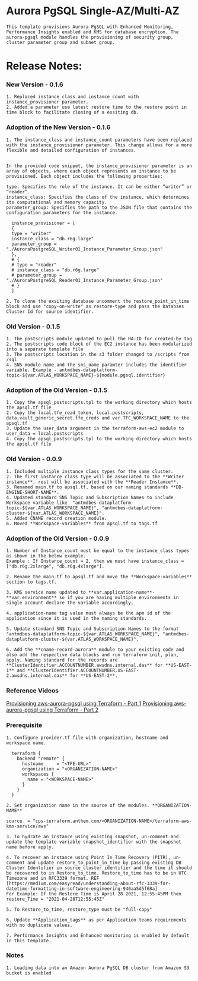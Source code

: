 # Aurora PgSQL Single-AZ/Multi-AZ

    This template provisions Aurora PgSQL with Enhanced Monitoring, Performance Insights enabled and KMS for database encryption. The aurora-pgsql module handles the provisioning of security group, cluster parameter group and subnet group.

# Release Notes: #
### New Version - 0.1.6 ###
    1. Replaced instance_class and instance_count with instance_provisioner parameter.
    2. Added a parameter use latest restore time to the restore point in time block to facilitate cloning of a exsiting db. 
### Adoption of the New Version - 0.1.6 ###
    1. The instance_class and instance_count parameters have been replaced with the instance_provisioner parameter. This change allows for a more flexible and detailed configuration of instances.


    In the provided code snippet, the instance_provisioner parameter is an array of objects, where each object represents an instance to be provisioned. Each object includes the following properties:

    type: Specifies the role of the instance. It can be either “writer” or “reader”.
    instance_class: Specifies the class of the instance, which determines its computational and memory capacity.
    parameter_group: Specifies the path to the JSON file that contains the configuration parameters for the instance.

      instance_provisioner = [
      {
      type = "writer"
      instance_class = "db.r6g.large"
      parameter_group = "./AuroraPostgreSQL_Writer01_Instance_Parameter_Group.json"
      },
      # {
      # type = "reader"
      # instance_class = "db.r6g.large"
      # parameter_group = "./AuroraPostgreSQL_Reader01_Instance_Parameter_Group.json"
      # }
      ]

    2. To clone the exsiting database uncomment the restore_point_in_time block and use "copy-on-write" as restore-type and pass the Databses Cluster Id for source identifier.
### Old Version - 0.1.5 ###
    1. The postscripts module updated to pull the HA-ID for created-by tag
    2. The postscripts code block of the EC2 instance has been modularized into a separate template file
    3. The postscripts location in the s3 folder changed to /scripts from /sql
    4. SNS module name and the sns_name paramter includes the identifier variable. Example - antmdbes-dataplatform-topic-${var.ATLAS_WORKSPACE_NAME}-${module.pgsql.identifier} 
### Adoption of the Old Version - 0.1.5 ###
    1. Copy the apsql_postscripts.tpl to the working directory which hosts the apsql.tf file
    2. Copy the local.tfe_read_token, local.postscripts, data.vault_generic_secret.tfe_creds and var.TFC_WORKSPACE_NAME to the apsql.tf
    3. Update the user_data argument in the terraform-aws-ec2 module to user_data = local.postscripts
    4. Copy the apsql_postscripts.tpl to the working directory which hosts the apsql.tf file
### Old Version - 0.0.9 ###
    1. Included multiple instance class types for the same cluster.
    2. The first instance class type will be associated to the **Writer instance**, rest will be associated with the **Reader Instance**.
    3. Renamed main.tf to apsql.tf, based on our naming standards **DB-ENGINE-SHORT-NAME**.
    4. Updated standard SNS Topic and Subscription Names to include Workspace variable like  "antmdbes-dataplatform-topic-${var.ATLAS_WORKSPACE_NAME}", "antmdbes-dataplatform-cluster-${var.ATLAS_WORKSPACE_NAME}".
    5. Added CNAME record creation module.
    6. Moved **Workspace-variables** from apsql.tf to tags.tf
### Adoption of the Old Version - 0.0.9 ###
    1. Number of Instance_count must be equal to the instance_class types as shown in the below example.
    Example : If Instance_count = 2, then we must have instance_class = ["db.r6g.2xlarge", "db.r6g.4xlarge"].

    2. Rename the main.tf to apsql.tf and move the **Workspace-variables** section to tags.tf.

    3. KMS service name updated to **var.application-name**-**var.environment** so if you are having multiple environments in single account declare the variable accordingly.

    4. application-name tag value must always be the apm id of the application since it is used in the naming standards.

    5. Update standard SNS Topic and Subscription Names to the format "antmdbes-dataplatform-topic-${var.ATLAS_WORKSPACE_NAME}", "antmdbes-dataplatform-cluster-${var.ATLAS_WORKSPACE_NAME}". 

    6. Add the **cname-record-aurora** module to your existing code and also add the respective data blocks and run terraform init, plan, apply. Naming standard for the records are **ClusterIdentifier.ACCOUNTNUMBER.awsdns.internal.das** for **US-EAST-1** and **ClusterIdentifier.ACCOUNTNUMBER.US-EAST-2.awsdns.internal.das** for **US-EAST-2**.

### Reference Videos
  [Provisioning aws-aurora-pgsql using Terraform - Part 1](https://collaborate.wellpoint.com/\:v\:/r/teams/ServiceCatalog/Shared%20Documents/AWS%20Cloud/Database/AWS-Aurora-Pgsql-DB-SingleAZ-Part-1.mp4?csf=1&web=1&e=q5S7xu)
  [Provisioning aws-aurora-pgsql using Terraform - Part 2](https://collaborate.wellpoint.com/\:v\:/r/teams/ServiceCatalog/Shared%20Documents/AWS%20Cloud/Database/AWS-Aurora-Pgsql-DB-SingleAZ-Part-2.mp4?csf=1&web=1&e=J00qiN)

### Prerequisite
    1. Configure provider.tf file with organization, hostname and workspace name.

      terraform {
        backend "remote" {
          hostname     = "<TFE-URL>"
          organization = "<ORGANIZATION-NAME>"
          workspaces {
            name = "<WORKSPACE-NAME>"
          }
        }
      }

    2. Set organization name in the source of the modules. **ORGANIZATION-NAME**

    source  = "cps-terraform.anthem.com/<ORGANIZATION-NAME>/terraform-aws-kms-service/aws"

    3. To hydrate an instance using existing snapshot, un-comment and update the template variable snapshot_identifier with the snapshot name before apply.

    4. To recover an instance using Point In Time Recovery (PITR), un-comment and update restore_to_point_in_time by passing existing DB Cluster Identifier in source_cluster_identifier and the time it should be recovered to in Restore_to_time. Restore_to_time has to be in UTC Timezone and in RFC3339 format. REF [https://medium.com/easyread/understanding-about-rfc-3339-for-datetime-formatting-in-software-engineering-940aa5d5f68a]
    For Example: If the Restore Time is April 28 2021, 12:55:45PM then restore_Time = "2021-04-28T12:55:45Z"

    5. To Restore_to_time, restore_type must be "full-copy"

    6. Update **Application_tags** as per Application teams requirements with no duplicate values.

    7. Performance Insights and Enhanced monitoring is enabled by default in this template.

  ### Notes
    1. Loading data into an Amazon Aurora PgSQL DB cluster from Amazon S3 bucket is enabled
